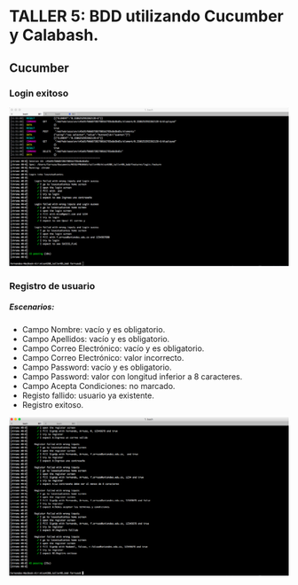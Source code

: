 # TALLER 5: BDD utilizando Cucumber y Calabash.

## Cucumber
### Login exitoso
![alt text](images/cucumber01.png)

### Registro de usuario
##### Escenarios:
* Campo Nombre: vacío y es obligatorio.
* Campo Apellidos: vacío y es obligatorio.
* Campo Correo Electrónico: vacío y es obligatorio.
* Campo Correo Electrónico: valor incorrecto.
* Campo Password: vacío y es obligatorio.
* Campo Password: valor con longitud inferior a 8 caracteres.
* Campo Acepta Condiciones: no marcado.
* Registo fallido: usuario ya existente.
* Registro exitoso.

![alt text](images/cucumber02.png)
